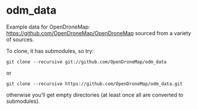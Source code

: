 odm_data
========

Example data for OpenDroneMap: https://github.com/OpenDroneMap/OpenDroneMap sourced from a variety of sources.

To clone, it has submodules, so try:

```git clone --recursive git://github.com/OpenDroneMap/odm_data```

or

```git clone --recursive https://github.com/OpenDroneMap/odm_data.git```

otherwise you'll get empty directories (at least once all are converted to submodules).

